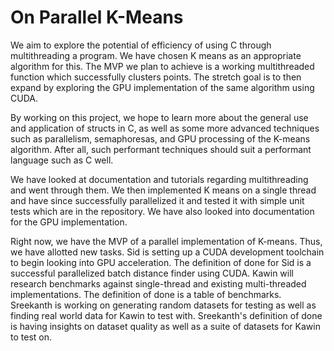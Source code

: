 # On Parallel K-Means
We aim to explore the potential of efficiency of using C through multithreading a program.
We have chosen K means as an appropriate algorithm for this.
The MVP we plan to achieve is a working multithreaded function which successfully clusters points.
The stretch goal is to then expand by exploring the GPU implementation of the same algorithm using CUDA.

By working on this project, we hope to learn more about the general use and application of structs in C, as well as some more advanced techniques such as parallelism, semaphoresas, and GPU processing of the K-means algorithm.
After all, such performant techniques should suit a performant language such as C well.

We have looked at documentation and tutorials regarding multithreading and went through them.
We then implemented K means on a single thread and have since successfully parallelized it and tested it with simple unit tests which are in the repository.
We have also looked into documentation for the GPU implementation.

Right now, we have the MVP of a parallel implementation of K-means.
Thus, we have allotted new tasks.
Sid is setting up a CUDA development toolchain to begin looking into GPU acceleration.
The definition of done for Sid is a successful parallelized batch distance finder using CUDA.
Kawin will research benchmarks against single-thread and existing multi-threaded implementations.
The definition of done is a table of benchmarks.
Sreekanth is working on generating random datasets for testing as well as finding real world data for Kawin to test with.
Sreekanth's definition of done is having insights on dataset quality as well as a suite of datasets for Kawin to test on.
<!-- Right now, we have a minimum viable product for our implementation of K-means. Three tasks we are currently working on are: -->
<!-- Sid: Setting up CUDA development toolchain  -->
<!-- Kawin: Researching how to conduct parallel processing in C -->
<!-- Sree: Refactoring original codebase to support parallel processing -->


